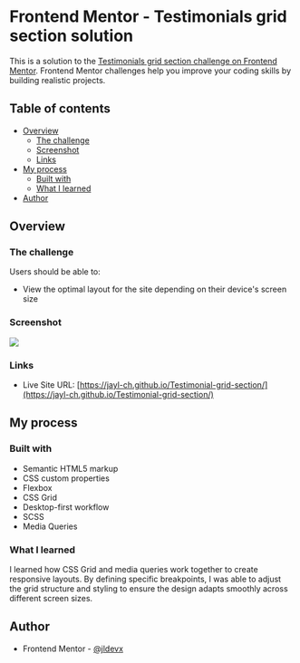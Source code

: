 # Frontend Mentor - Testimonials grid section solution

This is a solution to the [Testimonials grid section challenge on Frontend Mentor](https://www.frontendmentor.io/challenges/testimonials-grid-section-Nnw6J7Un7). Frontend Mentor challenges help you improve your coding skills by building realistic projects. 

## Table of contents

- [Overview](#overview)
  - [The challenge](#the-challenge)
  - [Screenshot](#screenshot)
  - [Links](#links)
- [My process](#my-process)
  - [Built with](#built-with)
  - [What I learned](#what-i-learned)
- [Author](#author)

## Overview

### The challenge

Users should be able to:

- View the optimal layout for the site depending on their device's screen size

### Screenshot

![](./screenshot.jpg)

### Links

- Live Site URL: [https://jayl-ch.github.io/Testimonial-grid-section/](https://jayl-ch.github.io/Testimonial-grid-section/)

## My process

### Built with

- Semantic HTML5 markup
- CSS custom properties
- Flexbox
- CSS Grid
- Desktop-first workflow
- SCSS
- Media Queries

### What I learned

I learned how CSS Grid and media queries work together to create responsive layouts. By defining specific breakpoints, I was able to adjust the grid structure and styling to ensure the design adapts smoothly across different screen sizes.

## Author

- Frontend Mentor - [@jldevx](https://www.frontendmentor.io/profile/jldevx)